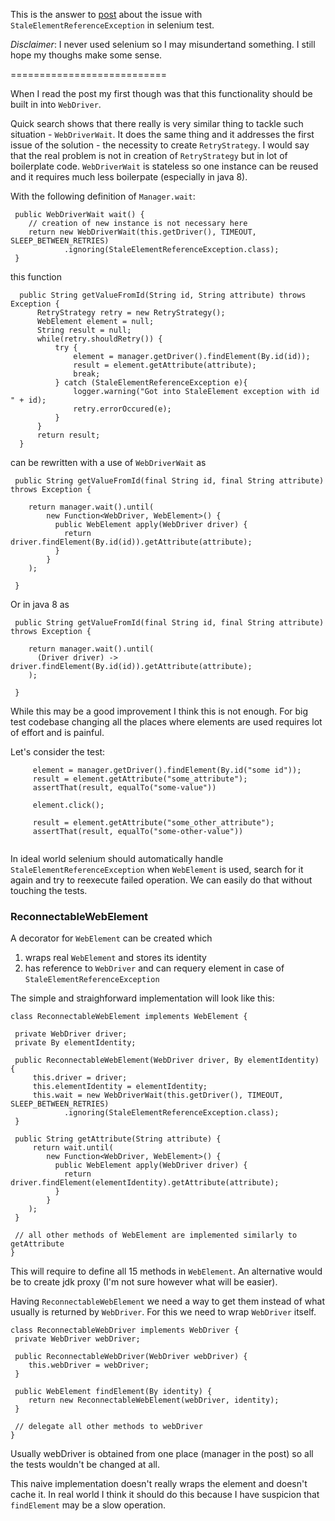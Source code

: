 

This is the answer to [post](http://biercoff.com/found-my-own-solution-for-webdriver-staleelementreferenceexception-problem/) 
about the issue with `StaleElementReferenceException` in selenium test.


_Disclaimer_: I never used selenium so I may misundertand something. I still hope my thoughs make some sense.

===========================

When I read the post my first though was that this functionality should be built in into `WebDriver`.

Quick search shows that there really is very similar thing to tackle such situation - `WebDriverWait`. It does the same thing and it addresses the first issue of the solution - the necessity to create `RetryStrategy`. I would say that the real problem is not in creation of `RetryStrategy` but in lot of boilerplate code. `WebDriverWait` is stateless so one instance can be reused and it requires much less boilerpate (especially in java 8).

With the following definition of `Manager.wait`:

```
 public WebDriverWait wait() {
    // creation of new instance is not necessary here
    return new WebDriverWait(this.getDriver(), TIMEOUT, SLEEP_BETWEEN_RETRIES)
            .ignoring(StaleElementReferenceException.class);
 }

```

this function 

```
  public String getValueFromId(String id, String attribute) throws Exception {
      RetryStrategy retry = new RetryStrategy();
      WebElement element = null;
      String result = null;
      while(retry.shouldRetry()) {
          try {
              element = manager.getDriver().findElement(By.id(id));
              result = element.getAttribute(attribute);
              break;
          } catch (StaleElementReferenceException e){
              logger.warning("Got into StaleElement exception with id " + id);
              retry.errorOccured(e);
          }
      }
      return result;
  }

```

can be rewritten with a use of `WebDriverWait` as

```
 public String getValueFromId(final String id, final String attribute) throws Exception {
        
    return manager.wait().until(
        new Function<WebDriver, WebElement>() {
          public WebElement apply(WebDriver driver) {
            return driver.findElement(By.id(id)).getAttribute(attribute);
          }
        }
    );

 }
```

Or in java 8 as 

```
 public String getValueFromId(final String id, final String attribute) throws Exception {
        
    return manager.wait().until(
      (Driver driver) -> driver.findElement(By.id(id)).getAttribute(attribute);
    );

 }
```

While this may be a good improvement I think this is not enough. For big test codebase changing all the places where elements are used requires lot of effort and is painful.

Let's consider the test:

```
     element = manager.getDriver().findElement(By.id("some id"));
     result = element.getAttribute("some_attribute");
     assertThat(result, equalTo("some-value"))
     
     element.click();
     
     result = element.getAttribute("some_other_attribute");
     assertThat(result, equalTo("some-other-value"))
     
```

In ideal world selenium should automatically handle `StaleElementReferenceException` when `WebElement` is used, search for it again and try to reexecute failed operation. We can easily do that without touching the tests. 


### ReconnectableWebElement

A decorator for `WebElement` can be created which 

1. wraps real `WebElement` and stores its identity
2. has reference to `WebDriver` and can requery element in case of `StaleElementReferenceException`   

The simple and straighforward implementation will look like this:

```
class ReconnectableWebElement implements WebElement {

 private WebDriver driver;
 private By elementIdentity;
 
 public ReconnectableWebElement(WebDriver driver, By elementIdentity) {
     this.driver = driver;
     this.elementIdentity = elementIdentity;
     this.wait = new WebDriverWait(this.getDriver(), TIMEOUT, SLEEP_BETWEEN_RETRIES)
            .ignoring(StaleElementReferenceException.class);
 }
 
 public String getAttribute(String attribute) {
     return wait.until(
        new Function<WebDriver, WebElement>() {
          public WebElement apply(WebDriver driver) {
            return driver.findElement(elementIdentity).getAttribute(attribute);
          }
        }
    );
 }
 
 // all other methods of WebElement are implemented similarly to getAttribute
}
```

This will require to define all 15 methods in `WebElement`. An alternative would be to create jdk proxy (I'm not sure however what will be easier).

Having `ReconnectableWebElement` we need a way to get them instead of what usually is returned by `WebDriver`. For this we need to wrap `WebDriver` itself.

```
class ReconnectableWebDriver implements WebDriver {
 private WebDriver webDriver;
 
 public ReconnectableWebDriver(WebDriver webDriver) {
    this.webDriver = webDriver;
 }
 
 public WebElement findElement(By identity) {
    return new ReconnectableWebElement(webDriver, identity);
 }
 
 // delegate all other methods to webDriver
}

```

Usually webDriver is obtained from one place (manager in the post) so all the tests wouldn't be changed at all.


This naive implementation doesn't really wraps the element and doesn't cache it. In real world I think it should do this because I have suspicion that `findElement` may be a slow operation.
